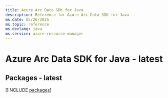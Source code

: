 ```yaml
---
title: Azure Arc Data SDK for Java
description: Reference for Azure Arc Data SDK for Java
ms.date: 05/26/2025
ms.topic: reference
ms.devlang: java
ms.service: azure-resource-manager
---
```

# Azure Arc Data SDK for Java - latest
## Packages - latest
[!INCLUDE [packages](arc-data-index.md)]